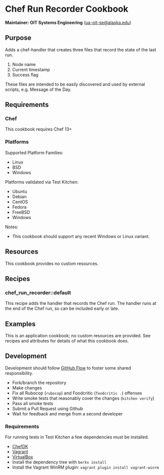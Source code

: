 # Chef Run Recorder Cookbook

__Maintainer: OIT Systems Engineering__ (<ua-oit-se@alaska.edu>)

## Purpose

Adds a chef-handler that creates three files that record the state of the last run.

1. Node name
1. Current timestamp
1. Success flag

These files are intended to be easily discovered and used by external scripts, e.g. Message of the Day.

## Requirements

### Chef

This cookbook requires Chef 13+

### Platforms

Supported Platform Families:

* Linux
* BSD
* Windows

Platforms validated via Test Kitchen:

* Ubuntu
* Debian
* CentOS
* Fedora
* FreeBSD
* Windows

Notes:

* This cookbook should support any recent Windows or Linux variant.

## Resources

This cookbook provides no custom resources.

## Recipes

### chef_run_recorder::default

This recipe adds the handler that records the Chef run.  The handler runs at the end of the Chef run, so can be included early or late.

## Examples

This is an application cookbook; no custom resources are provided.  See recipes and attributes for details of what this cookbook does.

## Development

Development should follow [GitHub Flow](https://guides.github.com/introduction/flow/) to foster some shared responsibility.

* Fork/branch the repository
* Make changes
* Fix all Rubocop (`rubocop`) and Foodcritic (`foodcritic .`) offenses
* Write smoke tests that reasonably cover the changes (`kitchen verify`)
* Pass all smoke tests
* Submit a Pull Request using Github
* Wait for feedback and merge from a second developer

### Requirements

For running tests in Test Kitchen a few dependencies must be installed.

* [ChefDK](https://downloads.chef.io/chef-dk/)
* [Vagrant](https://www.vagrantup.com/)
* [VirtualBox](https://www.virtualbox.org/wiki/Downloads)
* Install the dependency tree with `berks install`
* Install the Vagrant WinRM plugin:  `vagrant plugin install vagrant-winrm`

